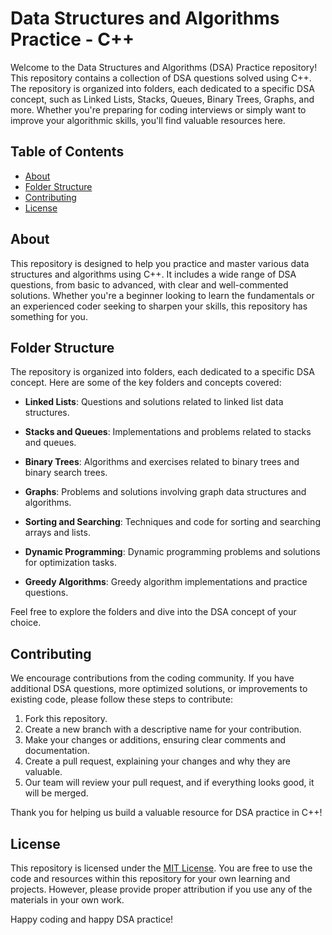 # Data Structures and Algorithms Practice - C++

Welcome to the Data Structures and Algorithms (DSA) Practice repository! This repository contains a collection of DSA questions solved using C++. The repository is organized into folders, each dedicated to a specific DSA concept, such as Linked Lists, Stacks, Queues, Binary Trees, Graphs, and more. Whether you're preparing for coding interviews or simply want to improve your algorithmic skills, you'll find valuable resources here.

## Table of Contents

- [About](#about)
- [Folder Structure](#folder-structure)
- [Contributing](#contributing)
- [License](#license)

## About

This repository is designed to help you practice and master various data structures and algorithms using C++. It includes a wide range of DSA questions, from basic to advanced, with clear and well-commented solutions. Whether you're a beginner looking to learn the fundamentals or an experienced coder seeking to sharpen your skills, this repository has something for you.

## Folder Structure

The repository is organized into folders, each dedicated to a specific DSA concept. Here are some of the key folders and concepts covered:

- **Linked Lists**: Questions and solutions related to linked list data structures.

- **Stacks and Queues**: Implementations and problems related to stacks and queues.

- **Binary Trees**: Algorithms and exercises related to binary trees and binary search trees.

- **Graphs**: Problems and solutions involving graph data structures and algorithms.

- **Sorting and Searching**: Techniques and code for sorting and searching arrays and lists.

- **Dynamic Programming**: Dynamic programming problems and solutions for optimization tasks.

- **Greedy Algorithms**: Greedy algorithm implementations and practice questions.

Feel free to explore the folders and dive into the DSA concept of your choice.

## Contributing

We encourage contributions from the coding community. If you have additional DSA questions, more optimized solutions, or improvements to existing code, please follow these steps to contribute:

1. Fork this repository.
2. Create a new branch with a descriptive name for your contribution.
3. Make your changes or additions, ensuring clear comments and documentation.
4. Create a pull request, explaining your changes and why they are valuable.
5. Our team will review your pull request, and if everything looks good, it will be merged.

Thank you for helping us build a valuable resource for DSA practice in C++!

## License

This repository is licensed under the [MIT License](LICENSE). You are free to use the code and resources within this repository for your own learning and projects. However, please provide proper attribution if you use any of the materials in your own work.

Happy coding and happy DSA practice!
